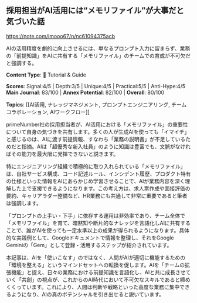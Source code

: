 ## 採用担当がAI活用には“メモリファイル”が大事だと気づいた話

https://note.com/imooo67/n/nc61094375acb

AIの活用精度を劇的に向上させるには、単なるプロンプト入力に留まらず、業務の「前提知識」をAIに共有する「メモリファイル」のチームでの育成が不可欠だと強調する。

**Content Type**: 📖 Tutorial & Guide

**Scores**: Signal:4/5 | Depth:3/5 | Unique:4/5 | Practical:5/5 | Anti-Hype:4/5
**Main Journal**: 83/100 | **Annex Potential**: 82/100 | **Overall**: 80/100

**Topics**: [[AI活用, ナレッジマネジメント, プロンプトエンジニアリング, チームコラボレーション, AIワークフロー]]

primeNumber社の採用担当者が、AI活用における「メモリファイル」の重要性について自身の気づきを共有します。多くの人が生成AIを使っても「イマイチ」と感じるのは、AIに渡す前提情報、すなわち「業務の説明書」が不足しているためだと指摘。AIは「超優秀な新入社員」のように知識は豊富でも、文脈がなければその能力を最大限に発揮できないと説きます。

特にエンジニアリング組織で積極的に取り入れられている「メモリファイル」は、自社サービス構成、コード記述ルール、インシデント履歴、プロダクト特有の仕様といった情報をAIにあらかじめ学習させることで、AIが業務内容を深く理解した上で支援できるようになります。この考え方は、求人票作成や面接評価の要約、キャリアラダー整備など、HR業務にも共通して非常に重要であると筆者は強調します。

「プロンプトの上手い・下手」に依存する運用は非効率であり、チーム全体で「メモリファイル」を育て、暗黙知や断片的なナレッジを言語化しAIに共有することで、誰がAIを使っても一定水準以上の成果が得られるようになります。具体的な実践例として、Googleドキュメントで情報を整理し、それをGoogle Geminiの「Gem」として登録・活用するステップが紹介されています。

本記事は、AIを「使いこなす」のではなく、人間がAIが適切に機能するための「環境を整える」というマインドセットへの転換を促します。AIを「チームの拡張機能」と捉え、日々の業務における前提知識を言語化し、AIと共に成長させていく「共創」の視点が、これからのAI時代において不可欠なスキルであると締めくくっています。これにより、人間は判断や戦略といった高度な業務に集中できるようになり、AIの真のポテンシャルを引き出せると説いています。